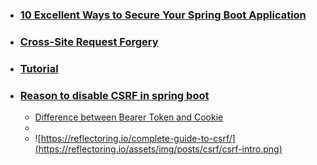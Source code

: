 - ### [10 Excellent Ways to Secure Your Spring Boot Application](https://tubean.github.io/2018/11/spring-boot-10-ways-security/)
- ### [Cross-Site Request Forgery ](https://stackjava.com/spring/crsf-la-gi-chong-lai-crsf-voi-spring-security.html)
- ### [Tutorial](https://www.marcobehler.com/guides/spring-security)
- ### [Reason to disable CSRF in spring boot](https://stackoverflow.com/questions/62696806/reason-to-disable-csrf-in-spring-boot)
  - [Difference between Bearer Token and Cookie](https://stackoverflow.com/a/37635977/10393067)
  - 
  - ![https://reflectoring.io/complete-guide-to-csrf/](https://reflectoring.io/assets/img/posts/csrf/csrf-intro.png)